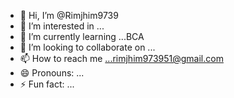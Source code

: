 - 👋 Hi, I’m @Rimjhim9739
- 👀 I’m interested in ...
- 🌱 I’m currently learning ...BCA
- 💞️ I’m looking to collaborate on ...
- 📫 How to reach me ...rimjhim973951@gmail.com
- 😄 Pronouns: ...
- ⚡ Fun fact: ...

<!---
Rimjhim9739/Rimjhim9739 is a ✨ special ✨ repository because its `README.md` (this file) appears on your GitHub profile.
You can click the Preview link to take a look at your changes.
--->
